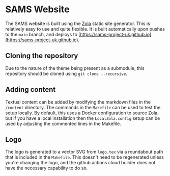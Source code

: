 # SAMS Website

The SAMS website is built using the [Zola](https://www.getzola.org/) static site generator. This is relatively easy to use and quite flexible. It is built automatically upon pushes to the `main` branch, and deploys to [https://sams-project-uk.github.io](https://sams-project-uk.github.io).

## Cloning the repository

Due to the nature of the theme being present as a submodule, this repository should be cloned using `git clone --recursive`.

## Adding content

Textual content can be added by modifying the markdown files in the `/content` directory. The commands in the `Makefile` can be used to test the setup locally. By default, this uses a Docker configuration to source Zola, but if you have a local installation then the `LocalZola.config` setup can be used by adjusting the commented lines in the Makefile.

## Logo

The logo is generated to a vector SVG from `logo.tex` via a roundabout path that is included in the `Makefile`. This doesn't need to be regenerated unless you're changing the logo, and the github actions cloud builder does not have the necessary capability to do so.
